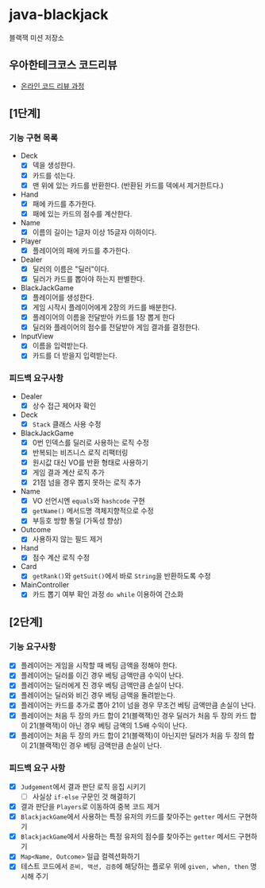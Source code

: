 # java-blackjack

블랙잭 미션 저장소

## 우아한테크코스 코드리뷰

- [온라인 코드 리뷰 과정](https://github.com/woowacourse/woowacourse-docs/blob/master/maincourse/README.md)

## [1단계]

### 기능 구현 목록

- Deck
    - [x] 덱을 생성한다.
    - [x] 카드를 섞는다.
    - [x] 맨 위에 있는 카드를 반환한다. (반환된 카드를 덱에서 제거한트다.)

- Hand
    - [x] 패에 카드를 추가한다.
    - [x] 패에 있는 카드의 점수를 계산한다.

- Name
    - [x] 이름의 길이는 1글자 이상 15글자 이하이다.

- Player
    - [x] 플레이어의 패에 카드를 추가한다.

- Dealer
    - [x] 딜러의 이름은 "딜러"이다.
    - [x] 딜러가 카드를 뽑아야 하는지 판별한다.

- BlackJackGame
    - [x] 플레이어를 생성한다.
    - [x] 게임 시작시 플레이어에게 2장의 카드를 배분한다.
    - [x] 플레이어의 이름을 전달받아 카드를 1장 뽑게 한다
    - [x] 딜러와 플레이어의 점수를 전달받아 게임 결과를 결정한다.

- InputView
    - [x] 이름을 입력받는다.
    - [x] 카드를 더 받을지 입력받는다.

### 피드백 요구사항

- Dealer
    - [x] 상수 접근 제어자 확인

- Deck
    - [x] `Stack` 클래스 사용 수정

- BlackJackGame
    - [x] 0번 인덱스를 딜러로 사용하는 로직 수정
    - [x] 반복되는 비즈니스 로직 리팩터링
    - [x] 원시값 대신 VO를 반환 형태로 사용하기
    - [x] 게임 결과 계산 로직 추가
    - [x] 21점 넘을 경우 뽑지 못하는 로직 추가

- Name
    - [x] VO 선언시엔 `equals`와 `hashcode` 구현
    - [x] `getName()` 메서드명 객체지향적으로 수정
    - [x] 부등호 방향 통일 (가독성 향상)

- Outcome
    - [x] 사용하지 않는 필드 제거

- Hand
    - [x] 점수 계산 로직 수정

- Card
    - [x] `getRank()`와 `getSuit()`에서 바로 `String`을 반환하도록 수정

- MainController
    - [x] 카드 뽑기 여부 확인 과정 `do while` 이용하여 간소화

## [2단계]

### 기능 요구사항

- [x] 플레이어는 게임을 시작할 때 베팅 금액을 정해야 한다.
- [x] 플레이어는 딜러를 이긴 경우 베팅 금액만큼 수익이 난다.
- [x] 플레이어는 딜러에게 진 경우 베팅 금액만큼 손실이 난다.
- [x] 플레이어는 딜러와 비긴 경우 베팅 금액을 돌려받는다.
- [x] 플레이어는 카드를 추가로 뽑아 21이 넘을 경우 무조건 베팅 금액만큼 손실이 난다.
- [x] 플레이어는 처음 두 장의 카드 합이 21(블랙잭)인 경우 딜러가 처음 두 장의 카드 합이 21(블랙잭)이 아닌 경우 베팅 금액의 1.5배 수익이 난다.
- [x] 플레이어는 처음 두 장의 카드 합이 21(블랙잭)이 아닌지만 딜러가 처음 두 장의 합이 21(블랙잭)인 경우 베팅 금액만큼 손실이 난다.

### 피드백 요구 사항

- [x] `Judgement`에서 결과 판단 로직 응집 시키기
    - [ ] 사실상 `if-else` 구문인 것 해결하기
- [x] 결과 판단을 `Players`로 이동하여 중복 코드 제거
- [x] `BlackjackGame`에서 사용하는 특정 유저의 카드를 찾아주는 `getter` 메서드 구현하기
- [x] `BlackjackGame`에서 사용하는 특정 유저의 점수를 찾아주는 `getter` 메서드 구현하기
- [x] `Map<Name, Outcome>` 일급 컬렉션화하기
- [x] 테스트 코드에서 `준비, 액션, 검증`에 해당하는 플로우 위에 `given, when, then` 명시해 주기
